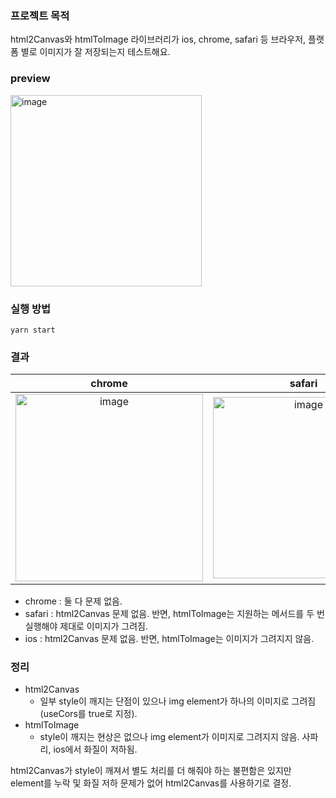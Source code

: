 ### 프로젝트 목적

html2Canvas와 htmlToImage 라이브러리가 ios, chrome, safari 등 브라우저, 플랫폼 별로 이미지가 잘 저장되는지 테스트해요.

### preview
<img width="306" alt="image" src="https://user-images.githubusercontent.com/61550839/194855250-561794f4-f4e7-4acd-a95b-36773fcb4557.png">


### 실행 방법
```
yarn start
```

### 결과

| chrome | safari | ios |
| :---:        |     :---:      |          :---: |
| <img width="300" alt="image" src="https://user-images.githubusercontent.com/61550839/194855663-5a65ebdc-5b34-4b3c-8d80-b13d18f2ec31.png"> | <img width="290" alt="image" src="https://user-images.githubusercontent.com/61550839/194855722-8944b42c-2e67-4efa-ad65-70a50cd76d30.png"> | <img width="300" alt="image" src="https://user-images.githubusercontent.com/61550839/194855900-cf0cae31-225b-4756-a438-72961cd858e4.jpeg"> |


- chrome : 둘 다 문제 없음.
- safari : html2Canvas 문제 없음. 반면, htmlToImage는 지원하는 메서드를 두 번 실행해야 제대로 이미지가 그려짐.
- ios : html2Canvas 문제 없음. 반면, htmlToImage는 이미지가 그려지지 않음.

### 정리

- html2Canvas
  - 일부 style이 깨지는 단점이 있으나 img element가 하나의 이미지로 그려짐 (useCors를 true로 지정).
- htmlToImage
  - style이 깨지는 현상은 없으나 img element가 이미지로 그려지지 않음. 사파리, ios에서 화질이 저하됨.

html2Canvas가 style이 깨져서 별도 처리를 더 해줘야 하는 불편함은 있지만 element를 누락 및 화질 저하 문제가 없어 html2Canvas를 사용하기로 결정.
